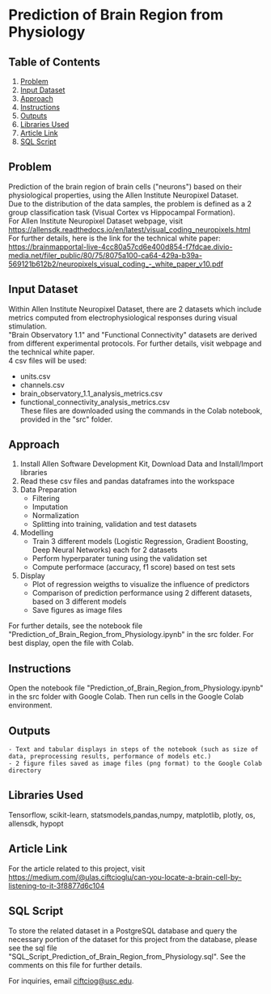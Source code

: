 # Prediction of Brain Region from Physiology

## Table of Contents
1. [Problem](#problem)
2. [Input Dataset](#input-dataset)
3. [Approach](#approach)
4. [Instructions](#instructions)
5. [Outputs](#outputs)
6. [Libraries Used](#libraries-used)
7. [Article Link](#article-link)
8. [SQL Script](#sql-script)

## Problem
Prediction of the brain region of brain cells ("neurons") based on their physiological properties, using the Allen Institute Neuropixel Dataset.\
Due to the distribution of the data samples, the problem is defined as a 2 group classification task (Visual Cortex vs Hippocampal Formation).\
For Allen Institute Neuropixel Dataset webpage, visit https://allensdk.readthedocs.io/en/latest/visual_coding_neuropixels.html \
For further details, here is the link for the technical white paper: https://brainmapportal-live-4cc80a57cd6e400d854-f7fdcae.divio-media.net/filer_public/80/75/8075a100-ca64-429a-b39a-569121b612b2/neuropixels_visual_coding_-_white_paper_v10.pdf 

## Input Dataset
Within Allen Institute Neuropixel Dataset, there are 2 datasets which include metrics computed from electrophysiological responses during visual stimulation.\
"Brain Observatory 1.1" and "Functional Connectivity" datasets are derived from different experimental protocols. For further details, visit webpage and the technical white paper.\
4 csv files will be used:
- units.csv
- channels.csv
- brain_observatory_1.1_analysis_metrics.csv
- functional_connectivity_analysis_metrics.csv \
These files are downloaded using the commands in the Colab notebook, provided in the "src" folder.


## Approach
1. Install Allen Software Development Kit, Download Data and Install/Import libraries
2. Read these csv files and pandas dataframes into the workspace 
3. Data Preparation
	- Filtering
	- Imputation
	- Normalization
	- Splitting into training, validation and test datasets
4. Modelling
	- Train 3 different models (Logistic Regression, Gradient Boosting, Deep Neural Networks) each for 2 datasets
	- Perform hyperparater tuning using the validation set
	- Compute performace (accuracy, f1 score) based on test sets
5. Display
	- Plot of regression weigths to visualize the influence of predictors
	- Comparison of prediction performance using 2 different datasets, based on 3 different models
	- Save figures as image files

For further details, see the notebook file "Prediction_of_Brain_Region_from_Physiology.ipynb" in the src folder. For best display, open the file with Colab.

## Instructions
Open the notebook file "Prediction_of_Brain_Region_from_Physiology.ipynb" in the src folder with Google Colab. Then run cells in the Google Colab environment.

## Outputs
	- Text and tabular displays in steps of the notebook (such as size of data, preprocessing results, performance of models etc.)
	- 2 figure files saved as image files (png format) to the Google Colab directory
	
## Libraries Used
Tensorflow, scikit-learn, statsmodels,pandas,numpy, matplotlib, plotly, os, allensdk, hypopt

## Article Link
For the article related to this project, visit https://medium.com/@ulas.ciftcioglu/can-you-locate-a-brain-cell-by-listening-to-it-3f8877d6c104  

## SQL Script
To store the related dataset in a PostgreSQL database and query the necessary portion of the dataset for this project from the database, please see the sql file "SQL_Script_Prediction_of_Brain_Region_from_Physiology.sql". See the comments on this file for further details.

For inquiries, email ciftciog@usc.edu.
